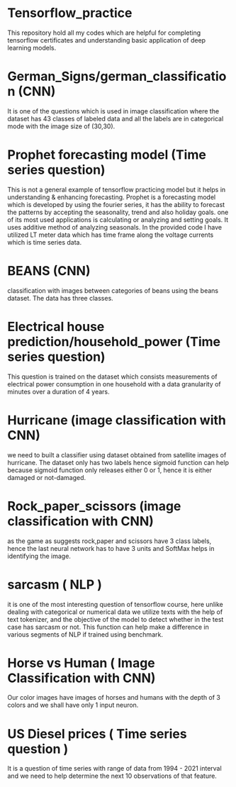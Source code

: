 # Tensorflow_practice
This repository hold all my codes which are helpful for completing tensorflow certificates and understanding basic application of deep learning models. 

# German_Signs/german_classification (CNN)

It is one of the questions which is  used in image classification where the dataset has 43 classes of labeled data and all the labels are in categorical mode with the image size of (30,30).

# Prophet forecasting model (Time series question)

This is not a general example of tensorflow practicing model but it helps in understanding & enhancing forecasting. Prophet is a forecasting model which is developed by using the fourier series, it has the ability to forecast the patterns by accepting the seasonality, trend and also holiday goals. one of its most used applications is calculating or analyzing and setting goals. It uses additive method of analyzing seasonals. In the provided code I have utilized LT meter data which has time frame along the voltage currents which is time series data.

# BEANS (CNN) 

classification with images between categories of beans using the beans dataset. The data has three classes.


# Electrical house prediction/household_power (Time series question) 

This question is trained on the dataset which consists measurements of electrical power consumption in one household with a data granularity of minutes over a duration of 4 years. 
 

# Hurricane (image classification with CNN) 

we need to built a classifier using dataset obtained from satellite images of hurricane. The dataset only has two labels hence sigmoid function can help because sigmoid function only releases either 0 or 1, hence it is either damaged or not-damaged.

# Rock_paper_scissors (image classification with CNN)

as the game as suggests rock,paper and scissors have 3 class labels, hence the last neural network has to have 3 units and SoftMax helps in identifying the image.

# sarcasm ( NLP ) 
 
it is one of the most interesting question of tensorflow course, here unlike dealing with categorical or numerical data we utilize texts with the help of text tokenizer, and the objective of the model to detect whether in the test case has sarcasm or not. This function can help make a difference in various segments of NLP if trained using benchmark.

# Horse vs Human ( Image Classification with CNN) 

Our color images have images of horses and humans with the depth of 3 colors and we shall have only 1 input neuron.

# US Diesel prices ( Time series question ) 

It is a question of time series with range of data from 1994 - 2021 interval and we need to help determine the next 10 observations of that feature.
